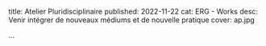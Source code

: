 title: Atelier Pluridisciplinaire
published: 2022-11-22
cat: ERG - Works
desc: Venir intégrer de nouveaux médiums et de nouvelle pratique
cover: ap.jpg



...



